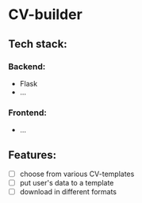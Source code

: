 # CV-builder
## Tech stack: 
### Backend:
- Flask 
- ... 
### Frontend:
- ...

## Features: 
- [ ] choose from various CV-templates
- [ ] put user's data to a template 
- [ ] download in different formats 
